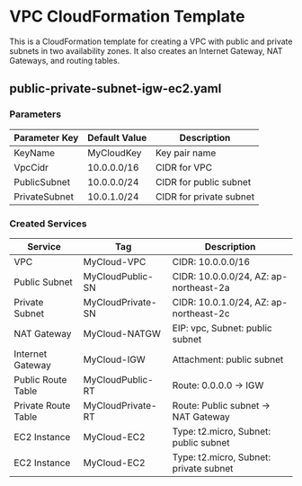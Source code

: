 # VPC CloudFormation Template
This is a CloudFormation template for creating a VPC with public and private subnets in two availability zones. It also creates an Internet Gateway, NAT Gateways, and routing tables.

## public-private-subnet-igw-ec2.yaml

### Parameters
| Parameter Key | Default Value | Description |
|--------------|---------------|-------------|
| KeyName      | MyCloudKey    | Key pair name |
| VpcCidr      | 10.0.0.0/16   | CIDR for VPC |
| PublicSubnet | 10.0.0.0/24 | CIDR for public subnet |   
| PrivateSubnet| 10.0.1.0/24   | CIDR for private subnet |

### Created Services
| Service             | Tag               | Description                            |
|---------------------|-------------------|----------------------------------------|
| VPC                 | MyCloud-VPC       | CIDR: 10.0.0.0/16                      |
| Public Subnet       | MyCloudPublic-SN  | CIDR: 10.0.0.0/24, AZ: ap-northeast-2a |
| Private Subnet      | MyCloudPrivate-SN | CIDR: 10.0.1.0/24, AZ: ap-northeast-2c |
| NAT Gateway         | MyCloud-NATGW     | EIP: vpc, Subnet: public subnet        |
| Internet Gateway    | MyCloud-IGW       | Attachment: public subnet              |
| Public Route Table  | MyCloudPublic-RT  | Route: 0.0.0.0 -> IGW                  |
| Private Route Table | MyCloudPrivate-RT | Route: Public subnet -> NAT Gateway    |
| EC2 Instance        | MyCloud-EC2       | Type: t2.micro, Subnet: public subnet  |
| EC2 Instance        | MyCloud-EC2       | Type: t2.micro, Subnet: private subnet |

